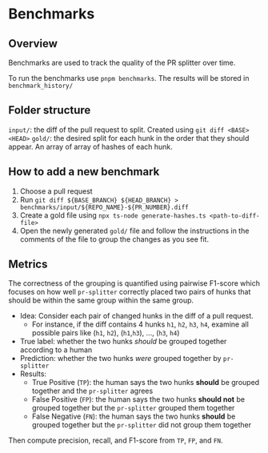 # Benchmarks

## Overview

Benchmarks are used to track the quality of the PR splitter over time.

To run the benchmarks use `pnpm benchmarks`. The results will be stored in `benchmark_history/`

## Folder structure

`input/`: the diff of the pull request to split. Created using `git diff <BASE> <HEAD>`
`gold/`: the desired split for each hunk in the order that they should appear. An array of array of hashes of each hunk.

## How to add a new benchmark

1. Choose a pull request
1. Run `git diff ${BASE_BRANCH} ${HEAD_BRANCH} > benchmarks/input/${REPO_NAME}-${PR_NUMBER}.diff`
1. Create a gold file using `npx ts-node generate-hashes.ts <path-to-diff-file>`
1. Open the newly generated `gold/` file and follow the instructions in the comments of the file to group the changes as you see fit.

## Metrics

The correctness of the grouping is quantified using pairwise F1-score which focuses on how well `pr-splitter` correctly placed two pairs of hunks that should be within the same group within the same group.

- Idea: Consider each pair of changed hunks in the diff of a pull request.
  - For instance, if the diff contains 4 hunks `h1`, `h2`, `h3`, `h4`, examine all possible pairs like (`h1`, `h2`), (`h1`,`h3`), ..., (`h3`, `h4`)
- True label: whether the two hunks _should_ be grouped together according to a human
- Prediction: whether the two hunks _were_ grouped together by `pr-splitter`
- Results:
  - True Positive (`TP`): the human says the two hunks **should** be grouped together and the `pr-splitter` agrees
  - False Positive (`FP`): the human says the two hunks **should not** be grouped together but the `pr-splitter` grouped them together
  - False Negative (`FN`): the human says the two hunks **should** be grouped together but the `pr-splitter` did not group them together

Then compute precision, recall, and F1-score from `TP`, `FP`, and `FN`.
